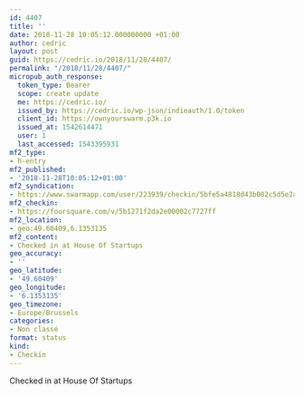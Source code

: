 ```yaml
---
id: 4407
title: ''
date: 2018-11-28 10:05:12.000000000 +01:00
author: cedric
layout: post
guid: https://cedric.io/2018/11/28/4407/
permalink: "/2018/11/28/4407/"
micropub_auth_response:
  token_type: Bearer
  scope: create update
  me: https://cedric.io/
  issued_by: https://cedric.io/wp-json/indieauth/1.0/token
  client_id: https://ownyourswarm.p3k.io
  issued_at: 1542614471
  user: 1
  last_accessed: 1543395931
mf2_type:
- h-entry
mf2_published:
- '2018-11-28T10:05:12+01:00'
mf2_syndication:
- https://www.swarmapp.com/user/223939/checkin/5bfe5a4818d43b002c5d5e2a
mf2_checkin:
- https://foursquare.com/v/5b1271f2da2e00002c7727ff
mf2_location:
- geo:49.60409,6.1353135
mf2_content:
- Checked in at House Of Startups
geo_accuracy:
- ''
geo_latitude:
- '49.60409'
geo_longitude:
- '6.1353135'
geo_timezone:
- Europe/Brussels
categories:
- Non classé
format: status
kind:
- Checkin
---
```

Checked in at House Of Startups